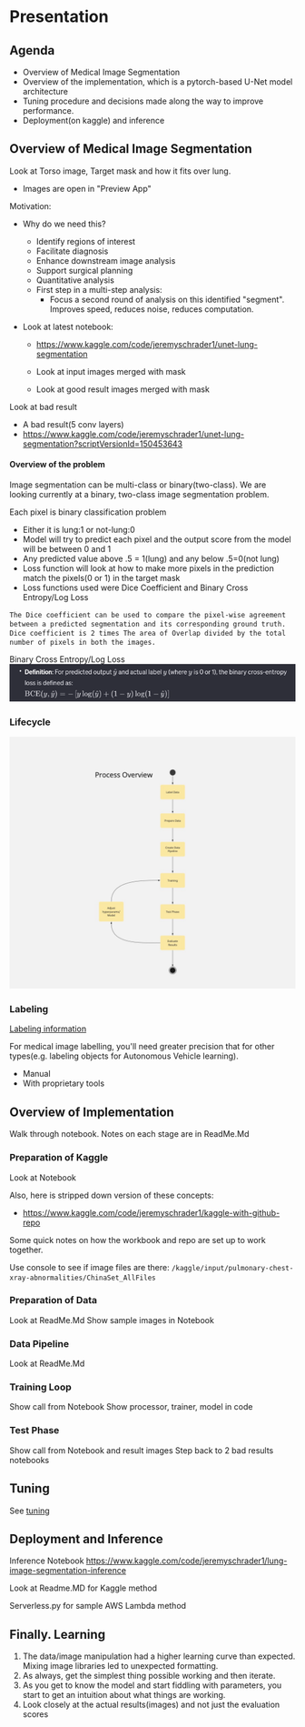 # Presentation

## Agenda
- Overview of Medical Image Segmentation
- Overview of the implementation, which is a pytorch-based U-Net model architecture
- Tuning procedure and decisions made along the way to improve performance.
- Deployment(on kaggle) and inference

## Overview of Medical Image Segmentation

Look at Torso image, Target mask and how it fits over lung.  
  - Images are open in "Preview App"

Motivation: 
  - Why do we need this?
    - Identify regions of interest
    - Facilitate diagnosis
    - Enhance downstream image analysis
    - Support surgical planning
    - Quantitative analysis
    - First step in a multi-step analysis:
      - Focus a second round of analysis on this identified "segment".  Improves speed, reduces noise, reduces computation.

- Look at latest notebook:
  - https://www.kaggle.com/code/jeremyschrader1/unet-lung-segmentation

  - Look at input images merged with mask
  - Look at good result images merged with mask

Look at bad result
  - A bad result(5 conv layers)
  - https://www.kaggle.com/code/jeremyschrader1/unet-lung-segmentation?scriptVersionId=150453643

#### Overview of the problem
Image segmentation can be multi-class or binary(two-class).  We are looking currently at a binary, two-class image segmentation problem.

Each pixel is binary classification problem
  - Either it is lung:1 or not-lung:0
  - Model will try to predict each pixel and the output score from the model will be between 0 and 1
  - Any predicted value above .5 = 1(lung) and any below .5=0(not lung)
  - Loss function will look at how to make more pixels in the prediction match the pixels(0 or 1) in the target mask
  - Loss functions used were Dice Coefficient and Binary Cross Entropy/Log Loss

  ```
  The Dice coefficient can be used to compare the pixel-wise agreement between a predicted segmentation and its corresponding ground truth. Dice coefficient is 2 times The area of Overlap divided by the total number of pixels in both the images.
  ```

  Binary Cross Entropy/Log Loss
  ![BCE](/images/BCE.png)


### Lifecycle

![Image Segmentation Process Flow](/images/Image%20Segmentation%20Process%20Flow.jpg)

### Labeling
[Labeling information](2.%20Image-Segmentation-Lifecyle.md)

For medical image labelling, you'll need greater precision that for other types(e.g. labeling objects for Autonomous Vehicle learning).  
- Manual
- With proprietary tools


## Overview of Implementation
Walk through notebook.
Notes on each stage are in ReadMe.Md

### Preparation of Kaggle
Look at Notebook

Also, here is stripped down version of these concepts:
- https://www.kaggle.com/code/jeremyschrader1/kaggle-with-github-repo

Some quick notes on how the workbook and repo are set up to work together.

Use console to see if image files are there:
`/kaggle/input/pulmonary-chest-xray-abnormalities/ChinaSet_AllFiles`

### Preparation of Data
Look at ReadMe.Md
Show sample images in Notebook


### Data Pipeline
Look at ReadMe.Md

### Training Loop
Show call from Notebook
Show processor, trainer, model in code

### Test Phase
Show call from Notebook and result images
Step back to 2 bad results notebooks

## Tuning
See [tuning](./3.%20Tuning.md)


## Deployment and Inference
Inference Notebook
https://www.kaggle.com/code/jeremyschrader1/lung-image-segmentation-inference

Look at Readme.MD for Kaggle method

Serverless.py for sample AWS Lambda method


## Finally. Learning
1. The data/image manipulation had a higher learning curve than expected.  Mixing image libraries led to unexpected formatting.
2. As always, get the simplest thing possible working and then iterate.
3. As you get to know the model and start fiddling with parameters, you start to get an intuition about what things are working.
4. Look closely at the actual results(images) and not just the evaluation scores

